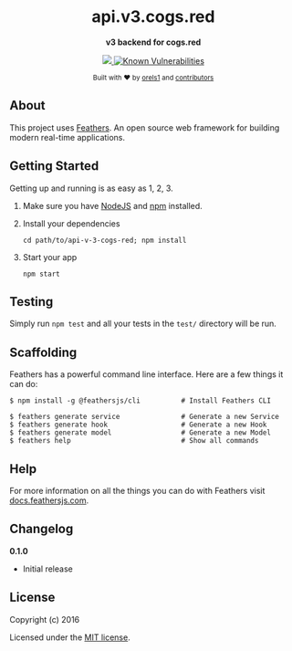 <h1 align="center">api.v3.cogs.red</h1>
<p align="center">
  <strong>v3 backend for cogs.red</strong>
</p>
<p align="center">
  <a href="https://circleci.com/gh/orels1/api.v3.cogs.red">
    <img src="https://circleci.com/gh/orels1/api.v3.cogs.red.svg?style=svg">
  </a>
  <a href="https://snyk.io/test/github/orels1/api.v3.cogs.red?targetFile=package.json">
    <img src="https://snyk.io/test/github/orels1/api.v3.cogs.red/badge.svg?targetFile=package.json&style=flat-square" alt="Known Vulnerabilities" data-canonical-src="https://snyk.io/test/github/orels1/api.3.cogs.red?targetFile=package.json" style="max-width:100%;">
  </a>
</p>

<p align="center">
  <sub>Built with ❤︎ by
  <a href="https://twitter.com/orels1_">orels1</a> and
  <a href="https://github.com/orels1/api.v3.cogs.red/graphs/contributors">
    contributors
  </a>
</p>

## About

This project uses [Feathers](http://feathersjs.com). An open source web framework for building modern real-time applications.

## Getting Started

Getting up and running is as easy as 1, 2, 3.

1. Make sure you have [NodeJS](https://nodejs.org/) and [npm](https://www.npmjs.com/) installed.
2. Install your dependencies

    ```
    cd path/to/api-v-3-cogs-red; npm install
    ```

3. Start your app

    ```
    npm start
    ```

## Testing

Simply run `npm test` and all your tests in the `test/` directory will be run.

## Scaffolding

Feathers has a powerful command line interface. Here are a few things it can do:

```
$ npm install -g @feathersjs/cli          # Install Feathers CLI

$ feathers generate service               # Generate a new Service
$ feathers generate hook                  # Generate a new Hook
$ feathers generate model                 # Generate a new Model
$ feathers help                           # Show all commands
```

## Help

For more information on all the things you can do with Feathers visit [docs.feathersjs.com](http://docs.feathersjs.com).

## Changelog

__0.1.0__

- Initial release

## License

Copyright (c) 2016

Licensed under the [MIT license](LICENSE).
